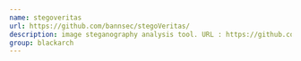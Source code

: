 ```yaml
---
name: stegoveritas
url: https://github.com/bannsec/stegoVeritas/
description: image steganography analysis tool. URL : https://github.com/bannsec/stegoVeritas/ Groups : blackarch blackarch-stego
group: blackarch
---
```

